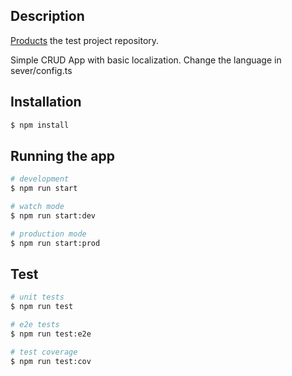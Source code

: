 ## Description

[Products](https://github.com/hardkraft/GMI/tree/main/products) the test project repository.

Simple CRUD App with basic localization.
Change the language in sever/config.ts

## Installation

```bash
$ npm install
```

## Running the app

```bash
# development
$ npm run start

# watch mode
$ npm run start:dev

# production mode
$ npm run start:prod
```

## Test

```bash
# unit tests
$ npm run test

# e2e tests
$ npm run test:e2e

# test coverage
$ npm run test:cov
```
